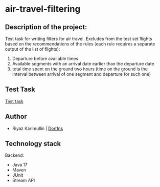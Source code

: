 # air-travel-filtering

## Description of the project:

Test task for writing filters for air travel. Excludes from the test set flights based on the recommendations of the rules (each rule requires a separate output of the list of flights):

1. Departure before available times
2. Available segments with an arrival date earlier than the departure date
3. total time spent on the ground two hours (time on the ground is the interval between arrival of one segment and departure for such one)

## Test Task

[Test task](https://github.com/Don1ns/air-travel-filtering/wiki/Test-Task)

## Author

- Riyaz Karimullin | [Don1ns](https://github.com/Don1ns)

## Technology stack

Backend:
  - Java 17
  - Maven
  - JUnit
  - Stream API
